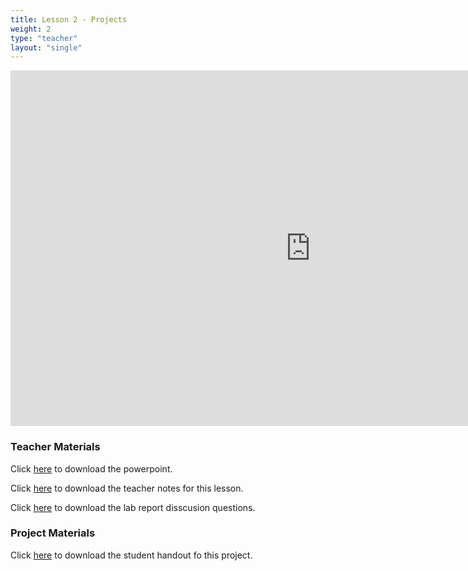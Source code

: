 ```yaml
---
title: Lesson 2 - Projects
weight: 2
type: "teacher"
layout: "single"
---
```


<iframe src="https://docs.google.com/presentation/d/e/2PACX-1vQhRts286iH6wLuHcbo5JluY_uyXkqq9DJtmR5XrPplPFAT1JfUg8nuIsauknKfQLT9CFPpmkdyiom7/embed?start=false&loop=false&delayms=3000" frameborder="0" width="960" height="569" allowfullscreen="true" mozallowfullscreen="true" webkitallowfullscreen="true"></iframe>

### Teacher Materials

Click <a href="https://docs.google.com/presentation/d/1n8kABC94Tsm6C2w63jfyS6kzrs0gJmCTpfro2StSAFM/edit?usp=sharing" target="_blank">here</a> to download the powerpoint.

Click <a href="https://docs.google.com/document/d/1TnLHJ3IZ32Y1UF1LDCLcvUrelQJM0jm5V8Cf4AqUzwI/edit?usp=sharing" target="_blank">here</a> to download the teacher notes for this lesson.

Click <a href="https://docs.google.com/document/d/10q6eRCvZ7qwbXpOnhACcGlHe7OXQcWnxJtDUsZwYONc/edit?usp=sharing" target="_blank">here</a> to download the lab report disscusion questions.

### Project Materials

Click <a href="https://docs.google.com/document/d/1_bqH3LbOAUd3NUEaMbNHm4EpC7peDOXH0GY2ZRM-77g/edit?usp=sharing" target="_blank">here</a> to download the student handout fo this project.
